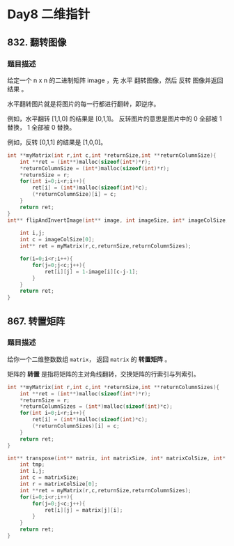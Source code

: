 # Day8 二维指针

## 832. 翻转图像

### 题目描述

给定一个 n x n 的二进制矩阵 image ，先 水平 翻转图像，然后 反转 图像并返回 结果 。

水平翻转图片就是将图片的每一行都进行翻转，即逆序。

例如，水平翻转 [1,1,0] 的结果是 [0,1,1]。
反转图片的意思是图片中的 0 全部被 1 替换， 1 全部被 0 替换。

例如，反转 [0,1,1] 的结果是 [1,0,0]。

~~~C
int **myMatrix(int r,int c,int *returnSize,int **returnColumnSize){
    int **ret = (int**)malloc(sizeof(int*)*r);
    *returnColumnSize = (int*)malloc(sizeof(int)*r);
    *returnSize = r;
    for(int i=0;i<r;i++){
        ret[i] = (int*)malloc(sizeof(int)*c);
        (*returnColumnSize)[i] = c;
    }
    return ret;    
}
int** flipAndInvertImage(int** image, int imageSize, int* imageColSize, int* returnSize, int** returnColumnSizes){
    
    int i,j;
    int c = imageColSize[0];
    int** ret = myMatrix(r,c,returnSize,returnColumnSizes);

    for(i=0;i<r;i++){
        for(j=0;j<c;j++){
            ret[i][j] = 1-image[i][c-j-1];
        }
    }
    return ret;
}
~~~



## 867. 转置矩阵

### 题目描述

给你一个二维整数数组 `matrix`， 返回 `matrix` 的 **转置矩阵** 。

矩阵的 **转置** 是指将矩阵的主对角线翻转，交换矩阵的行索引与列索引。

~~~C
int **myMatrix(int r,int c,int *returnSize,int **returnColumnSizes){
    int **ret = (int**)malloc(sizeof(int*)*r);
    *returnSize = r;
    *returnColumnSizes = (int*)malloc(sizeof(int)*c);
    for(int i=0;i<r;i++){
        ret[i] = (int*)malloc(sizeof(int)*c);
        (*returnColumnSizes)[i] = c;
    }
    return ret;
}

int** transpose(int** matrix, int matrixSize, int* matrixColSize, int* returnSize, int** returnColumnSizes){
    int tmp;
    int i,j;
    int c = matrixSize;
    int r = matrixColSize[0];
    int **ret = myMatrix(r,c,returnSize,returnColumnSizes);
    for(i=0;i<r;i++){
        for(j=0;j<c;j++){
            ret[i][j] = matrix[j][i];
        }
    }
    return ret;
}
~~~

